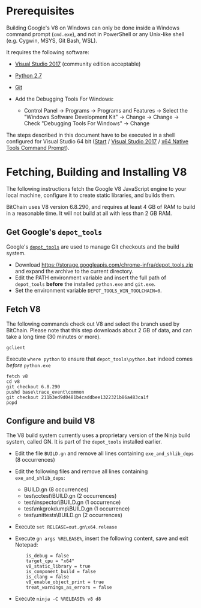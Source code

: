 # Prerequisites

Building Google's V8 on Windows can only be done inside a Windows command prompt (`cmd.exe`), and not in PowerShell or any Unix-like shell (e.g. Cygwin, MSYS, Git Bash, WSL).

It requires the following software:

-   [Visual Studio 2017](https://visualstudio.microsoft.com/thank-you-downloading-visual-studio/?sku=Community&rel=15) (community edition acceptable)
-   [Python 2.7](https://www.python.org/ftp/python/2.7.15/python-2.7.15.amd64.msi)
-   [Git](https://github.com/git-for-windows/git/releases/download/v2.19.1.windows.1/Git-2.19.1-64-bit.exe)

-   Add the Debugging Tools For Windows:

    -    Control Panel → Programs → Programs and Features → Select the "Windows Software Development Kit" → Change → Change → Check "Debugging Tools For Windows" → Change

The steps described in this document have to be executed in a shell configured for Visual Studio 64 bit (<u>Start</u> / <u>Visual Studio 2017</u> / <u>x64 Native Tools Command Prompt</u>).

# Fetching, Building and Installing V8

The following instructions fetch the Google V8 JavaScript engine to your local machine, configure it to create static libraries, and builds them.

BitChain uses V8 version 6.8.290, and requires at least 4 GB of RAM to build in a reasonable time. It will not build at all with less than 2 GB RAM.

## Get Google's `depot_tools`

Google's [`depot_tools`](http://dev.chromium.org/developers/how-tos/install-depot-tools) are used to manage Git checkouts and the build system.

-   Download https://storage.googleapis.com/chrome-infra/depot_tools.zip and expand the archive to the current directory.
-   Edit the PATH environment variable and insert the full path of `depot_tools` **before** the installed `python.exe` and `git.exe`.
-   Set the environment variable `DEPOT_TOOLS_WIN_TOOLCHAIN=0`.

## Fetch V8

The following commands check out V8 and select the branch used by BitChain. Please note that this step downloads about 2 GB of data, and can take a long time (30 minutes or more).

    gclient
    
Execute `where python` to ensure that `depot_tools\python.bat` indeed comes *before* `python.exe`

    fetch v8
    cd v8
    git checkout 6.8.290
    pushd base\trace_event\common
    git checkout 211b3ed9d0481b4caddbee1322321b86a483ca1f
    popd

## Configure and build V8

The V8 build system currently uses a proprietary version of the Ninja build system, called GN. It is part of the `depot_tools` installed earlier.

-   Edit the file `BUILD.gn` and remove all lines containing `exe_and_shlib_deps` (8 occurrences)
-   Edit the following files and remove all lines containing `exe_and_shlib_deps`:
    -   BUILD.gn (8 occurrences)
    -   test\cctest\BUILD.gn (2 occurrences)
    -   test\inspector\BUILD.gn (1 occurrence)
    -   test\mkgrokdump\BUILD.gn (1 occurrence)
    -   test\unittests\BUILD.gn (2 occurrences)
        
-   Execute `set RELEASE=out.gn\x64.release`
-   Execute `gn args %RELEASE%`, insert the following content, save and exit Notepad:

            is_debug = false
            target_cpu = "x64"
            v8_static_library = true
            is_component_build = false
            is_clang = false
            v8_enable_object_print = true
            treat_warnings_as_errors = false

-   Execute `ninja -C %RELEASE% v8 d8`

